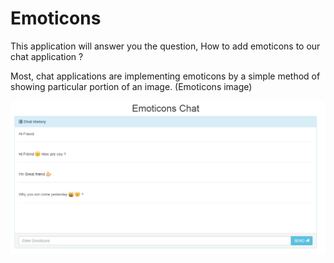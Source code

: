 # Emoticons

This application will answer you the question, How to add emoticons to our chat application ?

Most, chat applications are implementing emoticons by a simple method of showing particular portion of an image. (Emoticons image)

!["Screenshot"](/images/Screenshot.PNG "Screenshot")


